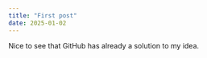```yaml
---
title: "First post"
date: 2025-01-02
---
```


Nice to see that GitHub has already a solution to my idea. 